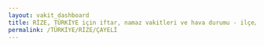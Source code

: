 ```yaml
---
layout: vakit_dashboard
title: RİZE, TÜRKİYE için iftar, namaz vakitleri ve hava durumu - ilçe/eyalet seç
permalink: /TÜRKİYE/RİZE/ÇAYELİ
---
```


<script type="text/javascript">
  var GLOBAL_COUNTRY = 'TÜRKİYE';
  var GLOBAL_CITY = 'RİZE';
  var GLOBAL_STATE = 'ÇAYELİ';
  var lat = 72;
  var lon = 21;
</script>
